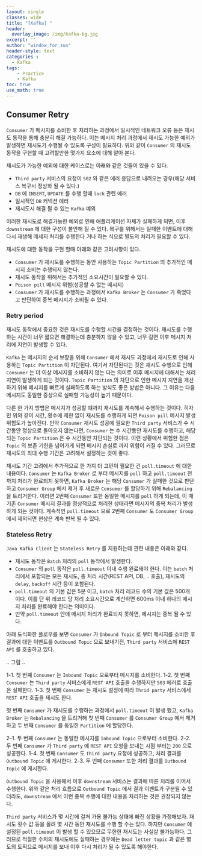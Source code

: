 ```yaml
--- 
layout: single
classes: wide
title: "[Kafka] "
header:
  overlay_image: /img/kafka-bg.jpg
excerpt: ''
author: "window_for_sun"
header-style: text
categories :
  - Kafka
tags:
    - Practice
    - Kafka
toc: true
use_math: true
---  
```


## Consumer Retry
`Consumer` 가 메시지를 소비한 후 처리하는 과정에서 일시적인 네트워크 오류 등은 재시도 동작을 통해 충분히 해결 가능하다. 
이는 메시지 처리 과정에서 재시도 가능한 예외가 발생하면 재시도가 수행될 수 있도록 구성이 필요하다. 
위와 같이 `Consumer` 의 재시도 동작을 구현할 때 고려할만한 몇가지 요소에 대해 알아 본다.  

재시도가 가능한 예외에 대한 케이스로는 아래와 같은 것들이 있을 수 있다. 

- `Third party` 서비스의 요청이 `502` 와 같은 에러 응답으로 내려오는 경우(해당 서비스 복구시 정상화 될 수 있다.)
- `DB` 에 `INSERT`, `UPDATE` 를 수행 할때 `lock` 관련 에러 
- 일시적인 `DB` 커넥션 에러
- 재시도시 해결 될 수 있는 `Kafka` 예외 

이러한 재시도로 해결가능한 예외로 인해 애플리케이션 자체가 실패하게 되면, 
이후 `downstream` 에 대한 구성이 불안해 질 수 있다. 
복구를 위해서는 실패한 이벤트에 대해 다시 재생해 메세지 처리를 수행한다 거나 하는 식으로 별도의 처리가 필요할 수 있다.  

재시도에 대한 동작을 구현 할때 아래와 같은 고려사항이 있다. 

- `Consumer` 가 재시도를 수행하는 동안 사용하는 `Topic Partition` 의 추가적인 메시지 소비는 수행되지 않는다. 
- 재시도 동작을 위해서는 추가적인 소요시간이 필요할 수 있다. 
- `Poison pill` 메시지 위험(성공할 수 없는 메시지)
- `Consumer` 가 재시도를 수행하는 과정에서 `Kafka Broker` 는 `Consumer` 가 죽었다고 판단하여 중복 메시지가 소비될 수 있다. 

### Retry period
재시도 동작에서 중요한 것은 재시도를 수행할 시간을 결정하는 것이다. 
재시도를 수행하는 시간이 너무 짧으면 해결하는데 충분하지 않을 수 있고, 
너무 길면 이후 메시지 처리에 지연이 발생할 수 있다.

`Kafka` 는 메시지의 순서 보장을 위해 `Consumer` 에서 재시도 과정에서 재시도로 인해 사용하는 `Topic Partition` 이 차단된다. 
여기서 차단된다는 것은 재시도 수행으로 인해 `Consumer` 는 더 이상 메시지를 소비하지 않는 다는 의미로 이후 메시지에 대해서는 처리 지연이 발생하게 되는 것이다. 
`Topic Partition` 의 차단으로 인한 메시지 지연을 개선하기 위해 메시지를 빠르게 실패하도록 하는 방식도 좋은 방법은 아니다. 
그 이유는 다음 메시지도 동일한 증상으로 실패할 가능성이 높기 때문이다.  

다른 한 가지 방법은 메시지가 성공할 떄까지 재시도를 계속해서 수행하는 것이다. 
히자민 위와 같이 시간, 횟수에 제한 없이 재시도를 수행하게 되면 `Poison pill` 메시지 발생 위험도가 높아진다. 
만약 `Consumer` 재시도 성공에 필요한 `Third party` 서비스가 수 시간동안 정상으로 돌아오지 않는다면, `Consumer` 는 수 시간동안 재시도를 수행하고, 
해당되는 `Topic Partition` 은 수 시간동안 차단되는 것이다. 
이런 상황에서 위험한 점은 `Topic` 의 보존 기한을 넘어가게 되면 메시지 손실로 까지 위험이 커질 수 있다. 
그러므로 재시도의 최대 수행 기간은 고려해서 설정하는 것이 좋다.  

재시도 기간 고려에서 추가적으로 한 가지 더 고민이 필요한 건 `poll.timeout` 에 대한 내용이다. 
`Consumer` 는 `Kafka Broker` 로 부터 메시지를 `poll` 하고 `poll.timeout` 전까지 처리가 완료되지 못하면, 
`Kafka Broker` 는 해당 `Consumer` 가 실패한 것으로 판단하고 `Consumer Group` 에서 제거 후 새로운 `Consumer` 를 할당하기 위해 
`Rebalancing` 을 트리거한다. 
이러면 2번째 `Consumer` 또한 동일한 메시지를 `poll` 하게 되는데, 
이 때 기존 `Consumer` 메시지 결과를 정상적으로 처리한 상태라면 메시지의 중복 처리가 발생하게 되는 것이다. 
계속적인 `poll.timeout` 으로 2번째 `Consumer` 도 `Consumer Group` 에서 제외되면 현상은 계속 반복 될 수 있다.  


### Stateless Retry
`Java Kafka Client` 는 `Stateless Retry` 를 지원하는데 관련 내용은 아래와 같다.  

- 재시도 동작은 `Batch` 처리의 `poll` 동작에서 발생한다. 
- `Consumer` 의 `poll` 동작은 `poll.timeout` 이내 수행 완료돼야 한다. 이는 `batch` 처리에서 포함되는 모든 재시도, 총 처리 시간(REST API, DB, .. 호출), 재시도의 `delay`, `backoff` 시간 등이 포함된다.  
- `poll.timeout` 의 기본 값은 5분 이고, `batch` 처리 레코드 수의 기본 값은 500개 이다. 이를 단 위 레코드 당 처리 소요시간으로 계산하면 600ms 이내 하나의 메시지 처리를 완료해야 한다는 의미이다. 
- 만약 `poll.timeout` 안에 메시지 처리가 완료되지 못하면, 메시지는 중복 될 수 있다. 

아래 도식화한 플로우를 보면 `Consumer` 가 `Inbound Topic` 로 부터 메시지를 소비한 후 결과에 대한 이벤트를 `Outbound Topic` 으로 보내기전, 
`Third party` 서비스에 `REST API` 를 호출하고 있다.  

.. 그림 ..

1-1. 첫 번쨰 `Consumer` 는 `Inbound Topic` 으로부터 메시지를 소비한다. 
1-2. 첫 번째 `Consumer` 는 `Third party` 서비스에게 `REST API` 호출을 수행하지만 `503` 에러로 호출은 실패한다. 
1-3. 첫 번째 `Consumer` 는 재시도 설정에 따라 `Thrid party` 서비스에세 `REST API` 호출을 재시도 한다.

첫 번째 `Consumer` 가 재시도를 수행하는 과정에서 `poll.timeout` 이 발생 했고, 
`Kafka Broker` 는 `Rebalancing` 을 트리거해 첫 번째 `Consumer` 를 `Consumer Group` 에서 제거하고 
두 번째 `Consumer` 를 동일한 `Partition` 에 할당한다.  

2-1. 두 번째 `Consumer` 는 동일한 메시지를 `Inbound Topic` 으로부터 소비한다. 
2-2. 두 번째 `Consumer` 가 `Third party` 에 `REST API` 요청을 보내는 시점 부터는 `200` 으로 성공한다. 
1-4. 첫 번째 `Consumer` 도 `Third party` 요청에 성공하고, 처리 결과를 `Outbound Topic` 에 게시한다. 
2-3. 두 번째 `Consumer` 또한 처리 결과를 `Outbound Topic` 에 게시한다. 

`Outbound Topic` 을 사용해서 이후 `downstream` 서비스는 결과에 따른 처리를 이어서 수행한다. 
위와 같은 처리 흐름으로 `Outbound Topic` 에서 결과 이벤트가 구분될 수 있더라도, 
`downstream` 에서 이런 중복 수행에 대한 내용을 처리하는 것은 권장되지 않는다.  

`Third party` 서비스가 몇 시간에 걸쳐 가용 불가능 상태에 빠진 상황을 가정해보자. 
재시도 횟수 값 등을 올려 몇 시간 동안 재시도를 수행 할 수는 있다. 
하지만 `Consumer` 에 설정된 `poll.timeout` 이 발생 할 수 있으므로 무한한 재시도는 사실살 불가능하다. 
그러므로 적절한 수치의 재시도에도 실패하는 경우에는 `Dead letter topic` 과 같은 별도의 토픽으로 메시지를 보내 이후 다시 처리가 될 수 있도록 해야한다.  

